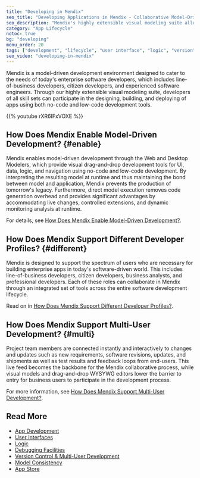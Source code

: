 ```yaml
---
title: "Developing in Mendix"
seo_title: "Developing Applications in Mendix - Collaborative Model-Driven Development"
seo_description: "Mendix's highly extensible visual modeling suite allows developers of all skill sets to design, build & deploy apps, using both low-code & no-code tools."
category: "App Lifecycle"
notoc: true
bg: "developing"
menu_order: 20
tags: ["development", "lifecycle", "user interface", "logic", "version", "app store"]
seo_video: "developing-in-mendix"
---
```


Mendix is a model-driven development environment designed to cater to the needs of today's enterprise software developers, which includes line-of-business developers, citizen developers, and experienced software engineers. Through our highly extensible visual modeling suite, developers of all skill sets can participate in the designing, building, and deploying of apps using both no-code and low-code development tools.

{{% youtube rXR6IFxVOXE %}}

## How Does Mendix Enable Model-Driven Development? {#enable}

Mendix enables model-driven development through the Web and Desktop Modelers, which provide visual drag-and-drop development tools for UI, data, logic, and navigation using no-code and low-code development. By interpreting the resulting model at runtime and thus maintaining the bond between model and application, Mendix prevents the production of tomorrow's legacy. Furthermore, direct model execution removes code generation overhead and provides significant advantages by accommodating live changes, controlled extensions, and dynamic monitoring analysis at runtime.

For details, see [How Does Mendix Enable Model-Driven Development?](app-development#enable).

## How Does Mendix Support Different Developer Profiles? {#different}

Mendix is designed to support the spectrum of users who are necessary for building enterprise apps in today's software-driven world. This includes line-of-business developers, citizen developers, business analysts, and professional developers.  Each of these roles can collaborate in Mendix through an integrated set of tools across the entire software development lifecycle.

Read on in [How Does Mendix Support Different Developer Profiles?](app-development#developer-profiles).

## How Does Mendix Support Multi-User Development? {#multi}

Project team members are connected instantly and interactively to changes and updates such as new requirements, software revisions, updates, and shipments as well as test results and feedback loops from end-users. This live feed becomes the backbone for the Mendix collaborative process, while visual models and drag-and-drop WYSYWG editors lower the barrier to entry for business users to participate in the development process.

For more information, see [How Does Mendix Support Multi-User Development?](version-control#multi-user).

## Read More

* [App Development](app-development)
* [User Interfaces](user-interfaces)
* [Logic](logic)
* [Debugging Facilities](debugging)
* [Version Control & Multi-User Development](version-control)
* [Model Consistency](model-consistency)
* [App Store](app-store)
